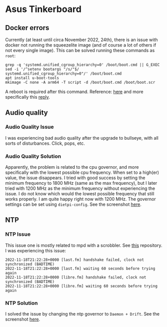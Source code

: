 # Asus Tinkerboard

## Docker errors

Currently (at least until circa November 2022, 24th), there is an issue with docker not running the squeezelite image (and of course a lot of others if not every single image). This can be solved running these commands as `root`:

```text
grep -q 'systemd.unified_cgroup_hierarchy=0' /boot/boot.cmd || G_EXEC sed -i '/^setenv bootargs "/s/"$/ systemd.unified_cgroup_hierarchy=0"/' /boot/boot.cmd
apt install u-boot-tools
mkimage -C none -A arm64 -T script -d /boot/boot.cmd /boot/boot.scr
```

A reboot is required after this command.
Reference: [here](https://github.com/MichaIng/DietPi/issues/5198) and more specifically this [reply](https://github.com/MichaIng/DietPi/issues/5198#issuecomment-1019510936).

## Audio quality

### Audio Quality Issue

I was experiencing bad audio quality after the upgrade to bullseye, with all sorts of disturbances. Click, pops, etc.

### Audio Quality Solution

Apparently, the problem is related to the cpu governor, and more specifically with the lowest possible cpu frequency. When set to a high(er) value, the issue disappears. I tried with good success by setting the minimum frequency to 1800 MHz (same as the max frequency), but I later tried with 1200 MHz as the minimum frequency without experiencing the issue. I do not know which would the lowest possible frequency that still works properly. I am quite happy right now with 1200 MHz.
The governor settings can be set using `dietpi-config`. See the screenshot [here](../img/tinkerboard-performance-settings-small.png).  

## NTP

### NTP Issue

This issue one is mostly related to mpd with a scrobbler. See [this](https://github.com/GioF71/mpd-alsa-docker) repository.
I was experiencing this issue:

```text
2022-11-18T21:22:28+0000 [last.fm] handshake failed, clock not synchronized (BADTIME)
2022-11-18T21:22:28+0000 [last.fm] waiting 60 seconds before trying again
2022-11-18T21:22:28+0000 [libre.fm] handshake failed, clock not synchronized (BADTIME)
2022-11-18T21:22:28+0000 [libre.fm] waiting 60 seconds before trying again
```

### NTP Solution

I solved the issue by changing the ntp governor to `Daemon + Drift`.
See the screenshot [here](../img/tinkerboard-ntp-settings-small.png).
